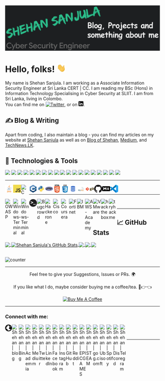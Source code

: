 <!-- READEME.me: Shehan Sanjula -->

[![Header](https://raw.githubusercontent.com/ShehanSanjula/ShehanSanjula/main/shehan%20github%20banner.png "Shehan's Portfolio Website")](https://shehansanjula.github.io/)

# Hello, folks! <img src="https://github.com/ShehanSanjula/ShehanSanjula/blob/main/wave.gif" width="30px" height="28px">

My name is Shehan Sanjula. I am working as a Associate Information Security Engineer at Sri Lanka CERT | CC. I am reading my BSc (Hons) in Information Technology Specialising in Cyber Security at SLIIT. I am from Sri Lanka, living in Colombo. </br> You can find me on [![Twitter][1.2]][1],  or on [![LinkedIn][3.2]][3].

## &#x270d; Blog & Writing

Apart from coding, I also maintain a blog - you can find my articles on my website at [Shehan Sanjula](https://shehansanjula.github.io/) as well as on [Blog of Shehan](https://blog.shehansanjula.dev), [Medium](https://shehansanjula.medium.com), and [TechNews.LK](https://technews.lk/author/shehansanjula/).

## 🔧 Technologies & Tools

![](https://img.shields.io/badge/OS-Linux-informational?style=flat&logo=linux&logoColor=white&color=2bbc8a)
![](https://img.shields.io/badge/OS-Windows-informational?style=flat&logo=windows&logoColor=white&color=2bbc8a)
![](https://img.shields.io/badge/Shell-Bash-informational?style=flat&logo=gnu-bash&logoColor=white&color=2bbc8a)
![](https://img.shields.io/badge/Code-Python-informational?style=flat&logo=python&logoColor=white&color=2bbc8a)
![](https://img.shields.io/badge/Code-JavaScript-informational?style=flat&logo=javascript&logoColor=white&color=2bbc8a)
![](https://img.shields.io/badge/Sublime-Text-informational?style=flat&logo=sublime-text&logoColor=white&color=2bbc8a)
![](https://img.shields.io/badge/Visual-Studio-informational?style=flat&logo=visual-studio&logoColor=white&color=2bbc8a)
![](https://img.shields.io/badge/Virtual-Box-informational?style=flat&logo=virtualbox&logoColor=white&color=2bbc8a)
![](https://img.shields.io/badge/Wire-shark-informational?style=flat&logo=wireshark&logoColor=white&color=2bbc8a)
![](https://img.shields.io/badge/Editor-IntelliJ_IDEA-informational?style=flat&logo=intellij-idea&logoColor=white&color=2bbc8a)
![](https://img.shields.io/badge/Oracle-DB-informational?style=flat&logo=oracle&logoColor=white&color=2bbc8a)
![](https://img.shields.io/badge/Xampp-Server-informational?style=flat&logo=xampp&logoColor=white&color=2bbc8a)
![](https://img.shields.io/badge/Microsoft-SQL_Server-informational?style=flat&logo=microsoft-sql-server&logoColor=white&color=2bbc8a)
![](https://img.shields.io/badge/Microsoft-Office-informational?style=flat&logo=microsoft-office&logoColor=white&color=2bbc8a)
![](https://img.shields.io/badge/Microsoft-Azure-informational?style=flat&logo=microsoft-azure&logoColor=white&color=2bbc8a)
![](https://img.shields.io/badge/Adobe-Photoshop-informational?style=flat&logo=adobe-photoshop&logoColor=white&color=2bbc8a)
![](https://img.shields.io/badge/Adobe-Illustrator-informational?style=flat&logo=adobe-illustrator&logoColor=white&color=2bbc8a)
![](https://img.shields.io/badge/Jupyter-Notebook-informational?style=flat&logo=jupyter&logoColor=white&color=2bbc8a)
![](https://img.shields.io/badge/Scikit-Learn-informational?style=flat&logo=scikit-learn&logoColor=white&color=2bbc8a)

---

<img align="left" alt="JAVA" width="26px" src="https://raw.githubusercontent.com/github/explore/5b3600551e122a3277c2c5368af2ad5725ffa9a1/topics/java/java.png">
<img align="left" alt="JavaScript" width="26px" src="https://raw.githubusercontent.com/github/explore/80688e429a7d4ef2fca1e82350fe8e3517d3494d/topics/javascript/javascript.png" />
<img align="left" alt="C" width="26px" src="https://simpleicons.org/icons/c.svg">
<img align="left" alt="C++" width="26px" src="https://raw.githubusercontent.com/github/explore/80688e429a7d4ef2fca1e82350fe8e3517d3494d/topics/cpp/cpp.png">
<img align="left" alt="Python" width="26px" src="https://raw.githubusercontent.com/github/explore/80688e429a7d4ef2fca1e82350fe8e3517d3494d/topics/python/python.png">
<img align="left" alt="PHP" width="26px" src="https://raw.githubusercontent.com/github/explore/ccc16358ac4530c6a69b1b80c7223cd2744dea83/topics/php/php.png">
<img align="left" alt="HTML5" width="26px" src="https://raw.githubusercontent.com/github/explore/80688e429a7d4ef2fca1e82350fe8e3517d3494d/topics/html/html.png" />
<img align="left" alt="CSS3" width="26px" src="https://raw.githubusercontent.com/github/explore/80688e429a7d4ef2fca1e82350fe8e3517d3494d/topics/css/css.png" />
<img align="left" alt="SQL" width="26px" src="https://raw.githubusercontent.com/github/explore/80688e429a7d4ef2fca1e82350fe8e3517d3494d/topics/sql/sql.png" />
<img align="left" alt="MySQL" width="28px" src="https://raw.githubusercontent.com/github/explore/80688e429a7d4ef2fca1e82350fe8e3517d3494d/topics/mysql/mysql.png" />
<img align="left" alt="Git" width="28px" src="https://raw.githubusercontent.com/github/explore/80688e429a7d4ef2fca1e82350fe8e3517d3494d/topics/git/git.png" />
<img align="left" alt="GitHub" width="26px" src="https://raw.githubusercontent.com/github/explore/78df643247d429f6cc873026c0622819ad797942/topics/github/github.png" />
<img align="left" alt="Markdown" width="26px" src="https://raw.githubusercontent.com/github/explore/80688e429a7d4ef2fca1e82350fe8e3517d3494d/topics/markdown/markdown.png" />
<img align="left" alt="Visual Studio Code" width="26px" src="https://raw.githubusercontent.com/github/explore/80688e429a7d4ef2fca1e82350fe8e3517d3494d/topics/visual-studio-code/visual-studio-code.png" />

<br  />

---

<img align="left" alt="OWASP" width="26px" src="https://simpleicons.org/icons/owasp.svg" />
<img align="left" alt="Windows-Terminal" width="26px" src="https://simpleicons.org/icons/windowsterminal.svg" />
<img align="left" alt="Windows-Terminal" width="26px" src="https://simpleicons.org/icons/powershell.svg" />
<img align="left" alt="Terminal" width="26px" src="https://raw.githubusercontent.com/github/explore/80688e429a7d4ef2fca1e82350fe8e3517d3494d/topics/terminal/terminal.png" />
<img align="left" alt="Bugcrowd" width="26px" src="https://simpleicons.org/icons/bugcrowd.svg" />
<img align="left" alt="Hackerone" width="26px" src="https://simpleicons.org/icons/hackerone.svg" />
<img align="left" alt="Cisco" width="26px" src="https://simpleicons.org/icons/cisco.svg" />
<img align="left" alt="Coursera" width="26px" src="https://simpleicons.org/icons/coursera.svg" />
<img align="left" alt="Fortinet" width="26px" src="https://simpleicons.org/icons/fortinet.svg" />
<img align="left" alt="IBM" width="26px" src="https://simpleicons.org/icons/ibm.svg" />
<img align="left" alt="AWS-Academy" width="26px" src="https://simpleicons.org/icons/amazonaws.svg" />
<img align="left" alt="VMware" width="26px" src="https://simpleicons.org/icons/vmware.svg" />
<img align="left" alt="hackthebox" width="26px" src="https://simpleicons.org/icons/hackthebox.svg" />
<img align="left" alt="tryhackme" width="26px" src="https://simpleicons.org/icons/tryhackme.svg" />

<br  />

---

## &#x1f4c8; GitHub Stats

<a href="https://github.com/ShehanSanjula/ShehanSanjula">
  <img align="center" src="https://github-readme-stats-shehan.vercel.app/api/top-langs/?username=ShehanSanjula&title_color=ffffff&text_color=c9cacc&icon_color=2bbc8a&bg_color=1d1f21" />
</a>

<a href="https://github.com/ShehanSanjula/ShehanSanjula">
  <img align="center" src="https://github-readme-stats-shehan.vercel.app/api?username=ShehanSanjula&show_icons=true&line_height=27&count_private=true&title_color=ffffff&text_color=c9cacc&icon_color=2bbc8a&bg_color=1d1f21" alt="Shehan Sanjula's GitHub Stats" />
</a>

<a href="https://github.com/ShehanSanjula/shehansanjula.me-public-beta-release">
  <img align="center" src="https://github-readme-stats-shehan.vercel.app/api/pin/?username=ShehanSanjula&repo=shehansanjula.me-public-beta-release&title_color=ffffff&text_color=c9cacc&icon_color=2bbc8a&bg_color=1d1f21" />
</a>

<!-- If it wants to hide!! 
<a href="https://github.com/ShehanSanjula/ShehanSanjula">
  <img align="center" src="https://github-readme-stats.vercel.app/api/top-langs/?username=ShehanSanjula&hide=java,html&title_color=ffffff&text_color=c9cacc&icon_color=2bbc8a&bg_color=1d1f21" />
</a> -->

<a href="https://github.com/ShehanSanjula/Linux-Kernel-Exploits">
  <img align="center" src="https://github-readme-stats-shehan.vercel.app/api/pin/?username=ShehanSanjula&repo=Linux-Kernel-Exploits&title_color=ffffff&text_color=c9cacc&icon_color=2bbc8a&bg_color=1d1f21" />
</a>

<a href="https://github.com/ShehanSanjula/Spam-Email-Filtering-System-Public">
  <img align="center" src="https://github-readme-stats-shehan.vercel.app/api/pin/?username=ShehanSanjula&repo=Spam-Email-Filtering-System-Public&title_color=ffffff&text_color=c9cacc&icon_color=2bbc8a&bg_color=1d1f21" />
</a>

<br  />
<br  />

![counter](https://encfj4mzyq9wi1l.m.pipedream.net)

---

<div align="center"> 
Feel free to give your Suggestions, Issues or PRs. 🌍 <br  /> <br  />
If you like what I do, maybe consider buying me a coffee/tea. 🥺👉👈
<br  /> <br  />
<a target="_blank" href="https://www.buymeacoffee.com/shehansanjula"> <img src="https://cdn.buymeacoffee.com/buttons/v2/default-red.png" alt="Buy Me A Coffee" width="120" > </a>
</div> 

---

### Connect with me: 

[<img align="left" alt="https://shehansanjula.github.io" width="22px" src="https://raw.githubusercontent.com/iconic/open-iconic/master/svg/globe.svg" />][website]
[<img align="left" alt="Shehan | blog" width="22px" src="https://cdn.jsdelivr.net/npm/simple-icons@4.18.0/icons/blogger.svg" />][blog]
[<img align="left" alt="Shehan | Bing" width="22px" src="https://cdn.jsdelivr.net/npm/simple-icons@4.18.0/icons/bing.svg" />][Bing]
[<img align="left" alt="Shehan | Academia" width="22px" src="https://cdn.jsdelivr.net/npm/simple-icons@5.9.0/icons/academia.svg" />][Academia]
[<img align="left" alt="Shehan | Medium" width="22px" src="https://cdn.jsdelivr.net/npm/simple-icons@5.11.0/icons/medium.svg" />][Medium]
[<img align="left" alt="Shehan | Twitter" width="22px" src="https://cdn.jsdelivr.net/npm/simple-icons@4.12.0/icons/twitter.svg" />][Twitter]
[<img align="left" alt="Shehan | LinkedIn" width="22px" src="https://cdn.jsdelivr.net/npm/simple-icons@v3/icons/linkedin.svg" />][LinkedIn]
[<img align="left" alt="Shehan | Facebook" width="22px" src="https://cdn.jsdelivr.net/npm/simple-icons@3.13.0/icons/facebook.svg" />][Facebook]
[<img align="left" alt="Shehan | Instagram" width="22px" src="https://cdn.jsdelivr.net/npm/simple-icons@v3/icons/instagram.svg" />][Instagram]
[<img align="left" alt="Shehan | GitHub" width="22px" src="https://cdn.jsdelivr.net/npm/simple-icons@3.13.0/icons/github.svg" />][GitHub]
[<img align="left" alt="Shehan | Reddit" width="22px" src="https://cdn.jsdelivr.net/npm/simple-icons@4.12.0/icons/reddit.svg" />][Reddit]
[<img align="left" alt="Shehan | EPICGAMES" width="22px" src="https://cdn.jsdelivr.net/npm/simple-icons@5.9.0/icons/epicgames.svg" />][EPICGAMES]
[<img align="left" alt="Shehan | STEAM" width="22px" src="https://cdn.jsdelivr.net/npm/simple-icons@5.9.0/icons/steam.svg" />][STEAM]
[<img align="left" alt="Shehan | gog.com" width="22px" src="https://cdn.jsdelivr.net/npm/simple-icons@5.9.0/icons/gogdotcom.svg" />][gog.com]
[<img align="left" alt="Shehan | Ubisoft" width="22px" src="https://cdn.jsdelivr.net/npm/simple-icons@5.9.0/icons/ubisoft.svg" />][Ubisoft]
[<img align="left" alt="Shehan | Spotify" width="22px" src="https://cdn.jsdelivr.net/npm/simple-icons@3.13.0/icons/spotify.svg" />][Spotify]
[<img align="left" alt="Shehan | Discord" width="22px" src="https://cdn.jsdelivr.net/npm/simple-icons@5.9.0/icons/discord.svg" />][Discord]
[<img align="left" alt="Shehan | Telegram" width="22px" src="https://cdn.jsdelivr.net/npm/simple-icons@3.13.0/icons/telegram.svg" />][Telegram]

<br  />
<br  />

---

<!-- links to social media icons -->

[Website]: https://shehansanjula.github.io/
[blog]: https://blog.shehansanjula.dev
[Facebook]: https://www.facebook.com/shehansanjula66
[Instagram]: https://www.instagram.com/shehansanjula66
[LinkedIn]: https://lk.linkedin.com/in/shehansanjula
[Twitter]: https://twitter.com/ShehanSanjula1
[GitHub]: https://github.com/ShehanSanjula
[Reddit]: https://www.reddit.com/user/shehansanjula
[Bing]: https://www.bing.com/public/ShehanSanjula1
[Academia]: https://sliit.academia.edu/ShehanSanjula
[Medium]: https://shehansanjula.medium.com
[EPICGAMES]: https://www.epicgames.com
[STEAM]: https://steamcommunity.com/id/shehansanjula
[gog.com]: https://www.gog.com/u/shehansanjula
[Ubisoft]: https://www.ubisoft.com/en-us
[Spotify]: https://open.spotify.com/user/ip9f60og0yurxj331vfr1gml1?si=5zcjAF1vSa-SeG4ma7-Bzg
[Discord]: https://discordapp.com/users/677875797658435584
[Telegram]: https://t.me/shehansanjula

<!-- icons with padding -->

[1.1]: http://i.imgur.com/tXSoThF.png (twitter icon with padding)
[2.1]: http://i.imgur.com/0o48UoR.png (github icon with padding)

<!-- icons without padding -->

[1.2]: http://i.imgur.com/wWzX9uB.png (Shehan's Twitter Profile)
<!-- twitter icon without padding -->
[2.2]: http://i.imgur.com/9I6NRUm.png (github icon without padding)
 <!-- LinkedIn icon without padding -->
[3.2]: https://github.com/ShehanSanjula/ShehanSanjula/blob/main/linkedin-3-16.png (Shehan's LinkedIn Profile)

<!-- links to your social media accounts -->

[1]: https://twitter.com/ShehanSanjula1
[2]: https://github.com/ShehanSanjula
[3]: https://lk.linkedin.com/in/shehansanjula

<!-- Resources -->

<!-- Icons: https://simpleicons.org/ -->

<!-- Icons: https://cdn.jsdelivr.net/ -->

<!-- Emojis: https://emojipedia.org/emoji/ -->

<!-- HTML Emojis: https://www.fileformat.info/index.htm -->

<!-- Shields: https://shields.io/ -->
